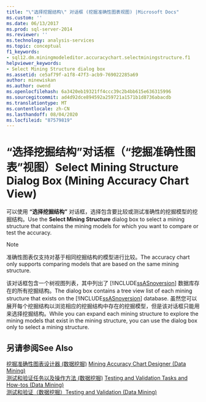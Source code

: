 ```yaml
---
title: "\"选择挖掘结构\" 对话框 (挖掘准确性图表视图) |Microsoft Docs"
ms.custom: ''
ms.date: 06/13/2017
ms.prod: sql-server-2014
ms.reviewer: ''
ms.technology: analysis-services
ms.topic: conceptual
f1_keywords:
- sql12.dm.miningmodeleditor.accuracychart.selectminingstructure.f1
helpviewer_keywords:
- Select Mining Structure dialog box
ms.assetid: ce5af79f-a1f8-47f3-acb9-769022285a69
author: minewiskan
ms.author: owend
ms.openlocfilehash: 6a3420eb19321ff4ccc39c2b4bb615e636315996
ms.sourcegitcommit: ad4d92dce894592a259721a1571b1d8736abacdb
ms.translationtype: MT
ms.contentlocale: zh-CN
ms.lasthandoff: 08/04/2020
ms.locfileid: "87579819"
---
```

# <a name="select-mining-structure-dialog-box-mining-accuracy-chart-view"></a><span data-ttu-id="38035-102">“选择挖掘结构”对话框（“挖掘准确性图表”视图）</span><span class="sxs-lookup"><span data-stu-id="38035-102">Select Mining Structure Dialog Box (Mining Accuracy Chart View)</span></span>
  <span data-ttu-id="38035-103">可以使用 **“选择挖掘结构”** 对话框，选择包含要比较或测试准确性的挖掘模型的挖掘结构。</span><span class="sxs-lookup"><span data-stu-id="38035-103">Use the **Select Mining Structure** dialog box to select a mining structure that contains the mining models for which you want to compare or test the accuracy.</span></span>  
  
> [!NOTE]  
>  <span data-ttu-id="38035-104">准确性图表仅支持对基于相同挖掘结构的模型进行比较。</span><span class="sxs-lookup"><span data-stu-id="38035-104">The accuracy chart only supports comparing models that are based on the same mining structure.</span></span>  
  
 <span data-ttu-id="38035-105">该对话框包含一个树视图列表，其中列出了 [!INCLUDE[ssASnoversion](../includes/ssasnoversion-md.md)] 数据库存在的所有挖掘结构。</span><span class="sxs-lookup"><span data-stu-id="38035-105">The dialog box contains a tree view list of each mining structure that exists on the [!INCLUDE[ssASnoversion](../includes/ssasnoversion-md.md)] database.</span></span> <span data-ttu-id="38035-106">虽然您可以展开每个挖掘结构以浏览相应的挖掘结构中存在的挖掘模型，但是该对话框只能用来选择挖掘结构。</span><span class="sxs-lookup"><span data-stu-id="38035-106">While you can expand each mining structure to explore the mining models that exist in the mining structure, you can use the dialog box only to select a mining structure.</span></span>  
  
## <a name="see-also"></a><span data-ttu-id="38035-107">另请参阅</span><span class="sxs-lookup"><span data-stu-id="38035-107">See Also</span></span>  
 <span data-ttu-id="38035-108">[挖掘准确性图表设计器 &#40;数据挖掘&#41;](mining-accuracy-chart-designer-data-mining.md) </span><span class="sxs-lookup"><span data-stu-id="38035-108">[Mining Accuracy Chart Designer &#40;Data Mining&#41;](mining-accuracy-chart-designer-data-mining.md) </span></span>  
 <span data-ttu-id="38035-109">[测试和验证任务以及操作方法 &#40;数据挖掘&#41;](data-mining/testing-and-validation-tasks-and-how-tos-data-mining.md) </span><span class="sxs-lookup"><span data-stu-id="38035-109">[Testing and Validation Tasks and How-tos &#40;Data Mining&#41;](data-mining/testing-and-validation-tasks-and-how-tos-data-mining.md) </span></span>  
 [<span data-ttu-id="38035-110">测试和验证（数据挖掘）</span><span class="sxs-lookup"><span data-stu-id="38035-110">Testing and Validation &#40;Data Mining&#41;</span></span>](data-mining/testing-and-validation-data-mining.md)  
  
  
